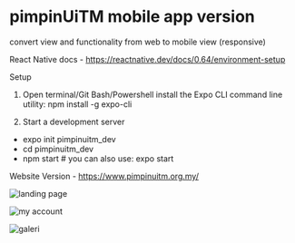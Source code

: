 # pimpinUiTM mobile app version
convert view and functionality from web to mobile view (responsive)

React Native docs - https://reactnative.dev/docs/0.64/environment-setup

Setup
1. Open terminal/Git Bash/Powershell
install the Expo CLI command line utility:
npm install -g expo-cli

2. Start a development server
- expo init pimpinuitm_dev
- cd pimpinuitm_dev
- npm start # you can also use: expo start

Website Version - https://www.pimpinuitm.org.my/

![landing page](https://user-images.githubusercontent.com/86862536/218355294-7ef5fd60-019e-4966-8375-4d518cf091fa.PNG)

![my account](https://user-images.githubusercontent.com/86862536/218355322-b785a4b3-38fc-4502-8e9b-aad88f011ee3.PNG)

![galeri](https://user-images.githubusercontent.com/86862536/218355330-fb688da9-fb66-4c2c-ade8-13d6cd868b87.PNG)
